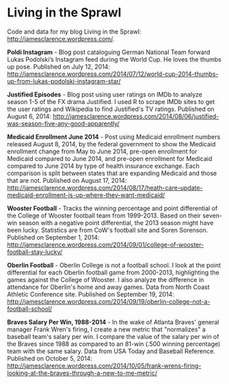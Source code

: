 Living in the Sprawl
====================

Code and data for my blog Living in the Sprawl: http://jamesclarence.wordpress.com/.

**Poldi Instagram** - Blog post cataloguing German National Team forward Lukas Podolski’s
Instagram feed during the World Cup. He loves the thumbs up pose. Published on July 12, 2014: http://jamesclarence.wordpress.com/2014/07/12/world-cup-2014-thumbs-up-from-lukas-podolski-instagram-star/

**Justified Episodes** - Blog post using user ratings on IMDb to analyze season 1-5 of the FX drama Justified. I used R to scrape IMDb sites to get the user ratings and Wikipedia to find Justified's TV ratings. Published on August 6, 2014: http://jamesclarence.wordpress.com/2014/08/06/justified-was-season-five-any-good-apparently/

**Medicaid Enrollment June 2014** - Post using Medicaid enrollment numbers released August 8, 2014, by the federal government to show the Medicaid enrollment change from May to June 2014, pre-open enrollment for Medicaid compared to June 2014, and pre-open enrollment for Medicaid compared to June 2014 by type of health insurance exchange. Each comparison is split between states that are expanding Medicaid and those that are not. Published on August 17, 2014: http://jamesclarence.wordpress.com/2014/08/17/heath-care-update-medicaid-enrollment-is-up-where-they-want-medicaid/

**Wooster Football** - Tracks the winning percentage and point differential of the College of Wooster football team from 1999-2013. Based on their seven-win season with a negative point differential, the 2013 season might have been lucky. Statistics are from CoW's football site and Soren Sorenson. Published on September 1, 2014: http://jamesclarence.wordpress.com/2014/09/01/college-of-wooster-football-stay-lucky/
 
**Oberlin Football** - Oberlin College is not a football school. I look at the point differential for each Oberlin football game from 2000-2013, highlighting the games against the College of Wooster. I also analyze the difference in attendance for Oberlin's home and away games. Data from North Coast Athletic Conference site. Published on September 19, 2014: http://jamesclarence.wordpress.com/2014/09/19/oberlin-college-not-a-football-school/

**Braves Salary Per Win, 1988-2014** - In the wake of Atlanta Braves' general manager Frank Wren's firing, I create a new metric that "normalizes" a baseball team's salary per win. I compare the value of the salary per win of the Braves since 1988 as compared to an 81-win (.500 winning percentage) team with the same salary. Data from USA Today and Baseball Reference. Published on October 5, 2014: http://jamesclarence.wordpress.com/2014/10/05/frank-wrens-firing-looking-at-the-braves-through-a-new-to-me-metric/

